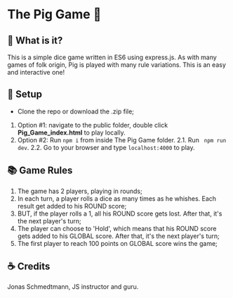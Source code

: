 # The Pig Game :pig:

## :flashlight: What is it? 
This is a simple dice game written in ES6 using express.js. As with many games of folk origin, Pig is played with many rule variations. 
This is an easy and interactive one!

## :vertical_traffic_light: Setup
- Clone the repo or download the .zip file;
1. Option #1: navigate to the public folder, double click **Pig_Game_index.html** to play locally.
2. Option #2: Run ` npm i ` from inside The Pig Game folder.
2.1. Run ` npm run dev`.
2.2. Go to your browser and type `localhost:4000` to play.

## :books: Game Rules
1. The game has 2 players, playing in rounds;
2. In each turn, a player rolls a dice as many times as he whishes. Each result get added to his ROUND score;
3. BUT, if the player rolls a 1, all his ROUND score gets lost. After that, it's the next player's turn;
4. The player can choose to 'Hold', which means that his ROUND score gets added to his GLOBAL score. After that, it's the next player's turn;
5. The first player to reach 100 points on GLOBAL score wins the game;

## :coffee: Credits
Jonas Schmedtmann, JS instructor and guru.


